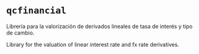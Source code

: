 # `qcfinancial`
Librería para la valorización de derivados lineales de tasa de interés y tipo de cambio.

Library for the valuation of linear interest rate and fx rate derivatives.
